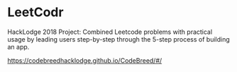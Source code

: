 # LeetCodr
HackLodge 2018 Project: Combined Leetcode problems with practical usage by leading users step-by-step through the 5-step process of building an app.

https://codebreedhacklodge.github.io/CodeBreed/#/

